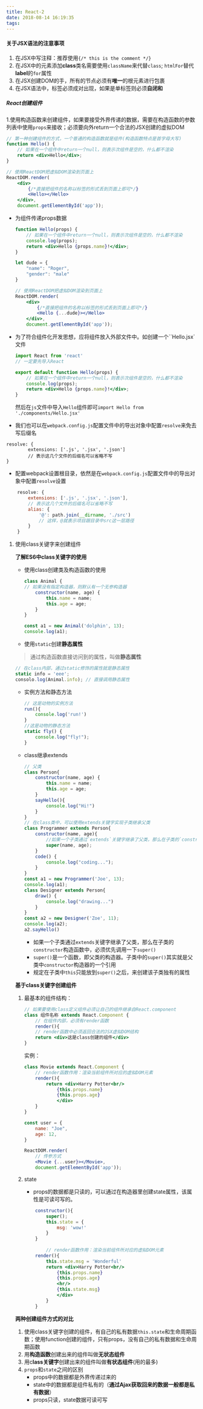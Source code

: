 ```yaml
---
title: React-2
date: 2018-08-14 16:19:35
tags:
---
```

#### 关于JSX语法的注意事项
1. 在JSX中写注释：推荐使用`{/* this is the comment */}`
2. 在JSX中的元素添加**class**类名需要使用`className`来代替`class`; `htmlFor`替代**label**的`for`属性
3. 在JSX创建DOM的手，所有的节点必须有**唯一**的根元素进行包裹
4. 在JSX语法中，标签必须成对出现，如果是单标签则必须**自闭和**

##### React创建组件
1.使用构造函数来创建组件，如果要接受外界传递的数据，需要在构造函数的参数列表中使用`props`来接收；必须要向外return一个合法的JSX创建的虚拟DOM

```jsx
// 第一种创建组件的方式，一个普通的构造函数就是组件(构造函数特点是首字母大写)
function Hello() {
    // 如果在一个组件中return一个null，则表示次组件是空的，什么都不渲染
    return <div>Hello</div>;
}

// 使用ReactDOM把虚拟DOM渲染到页面上
ReactDOM.render(
    <div>
        {/*直接把组件的名称以标签的形式丢到页面上即可*/}
        <Hello></Hello>
    </div>,
    document.getElementById('app'));
```

* 为组件传递props数据
    ```jsx
    function Hello(props) {
        // 如果在一个组件中return一个null，则表示次组件是空的，什么都不渲染
        console.log(props);
        return <div>Hello {props.name}!</div>;
    }

    let dude = {
        "name": "Roger",
        "gender": "male"
    }

    // 使用ReactDOM把虚拟DOM渲染到页面上
    ReactDOM.render(
        <div>
            {/*直接把组件的名称以标签的形式丢到页面上即可*/}
            <Hello {...dude}></Hello>
        </div>,
        document.getElementById('app'));
    ```

* 为了符合组件化开发思想，应将组件放入外部文件中。如创建一个``Hello.jsx`文件
    ```jsx
    import React from 'react'
    // 一定要先导入React

    export default function Hello(props) {
        // 如果在一个组件中return一个null，则表示次组件是空的，什么都不渲染
        console.log(props);
        return <div>Hello {props.name}!</div>;
    }
    ```
    然后在`js`文件中导入`Hello`组件即可`import Hello from './components/Hello.jsx'`
* 我们也可以在`webpack.config.js`配置文件中的导出对象中配置`resolve`来免去写后缀名
```
resolve: {
        extensions: ['.js', '.jsx', '.json'] 
        // 表示这几个文件的后缀名可以省略不写
}
```
* 配置webpack设置根目录，依然是在`webpack.config.js`配置文件中的导出对象中配置`resolve`设置
```jsx
    resolve: {
        extensions: ['.js', '.jsx', '.json'], 
        // 表示这几个文件的后缀名可以省略不写
        alias: {
            '@': path.join(__dirname, './src') 
            // 这样，@就表示项目跟目录中src这一层路径
        }
    }
```

1. 使用class关键字来创建组件

    **了解ES6中class关键字的使用**
    * 使用class创建类及构造函数的使用

        ```js
        class Animal {
        // 如果没有指定构造器，则默认有一个无参构造器
            constructor(name, age) {
                this.name = name;
                this.age = age;
            }
        }

        const a1 = new Animal('dolphin', 13);
        console.log(a1);
        ```
    * 使用`static`创建**静态属性**
    > 通过构造函数直接访问到的属性，叫做**静态属性**

    ```js
    // 在class内部，通过static修饰的属性就是静态属性
    static info = 'eee';
    consolo.log(Animal.info); // 直接调用静态属性
    ```

    * 实例方法和静态方法

        ```js
        // 这是动物的实例方法
        run(){
            console.log('run!')
        }
        //这是动物的静态方法
        static fly() {
            console.log("fly!");
        }
        ```

    * class继承extends

        ```js
        // 父类
        class Person{
            constructor(name, age) {
                this.name = name;
                this.age = age;
            }
            sayHello(){
                console.log("Hi!")
            }
        }
        // 在class类中，可以使用extends关键字实现子类继承父类
        class Programmer extends Person{
            constructor(name, age){
                //如果一个子类通过`extends`关键字继承了父类，那么在子类的`constructor`构造函数中，必须优先调用一下`super()`
                super(name, age);
            }
            code() {
                console.log("coding...");
            }
        }
        const a1 = new Programmer('Joe', 13);
        console.log(a1);
        class Designer extends Person{
            draw() {
                console.log("drawing...")
            }
        }
        const a2 = new Designer('Zoe', 11);
        console.log(a2);
        a2.sayHello()

        ```

        * 如果一个子类通过`extends`关键字继承了父类，那么在子类的`constructor`构造函数中，必须优先调用一下`super()`
        * `super()`是一个函数，即父类的构造器。子类中的`super()`其实就是父类中`constructor`构造器的一个引用
        * 规定在子类中`this`只能放到`super()`之后，来创建该子类独有的属性

    **基于class关键字创建组件**
    1. 最基本的组件结构：

        ```jsx
        // 如果要使用class定义组件必须让自己的组件继承自React.component
        class 组件名称 extends React.Component {
            // 在组件内部，必须有render函数
            render(){
            // render函数中必须返回合法的JSX虚拟DOM结构
            return <div>这是class创建的组件</div>
        }
        ```
        实例：
        ```jsx
        class Movie extends React.Component {
            // render函数作用：渲染当前组件所对应的虚拟DOM元素
            render(){
                return <div>Harry Potter<br/>
                    {this.props.name}
                    {this.props.age}
                    </div>
            }
        }

        const user = {
            name: "Joe",
            age: 12,
        }

        ReactDOM.render(
            // 传参方式
            <Movie {...user}></Movie>,
            document.getElementById('app'));
        ```

    2. state
        * props的数据都是只读的，可以通过在构造器里创建state属性，该属性是可读可写的。

        ```jsx
            constructor(){
                super();
                this.state = {
                    msg: 'wow!'
                }
            }
            
                // render函数作用：渲染当前组件所对应的虚拟DOM元素
            render(){
                this.state.msg = 'Wonderful'
                return <div>Harry Potter<br/>
                    {this.props.name}
                    {this.props.age}
                    <hr/>
                    {this.state.msg}
                    </div>
                }
            }
        ```


    **两种创建组件方式的对比**
    1. 使用class关键字创建的组件，有自己的私有数据`this.state`和生命周期函数；使用function创建的组件，只有props，没有自己的私有数据和生命周期函数
    2. 用**构造函数**创建出来的组件叫做**无状态组件**
    3. 用c**lass关键字**创建出来的组件叫做**有状态组件**(用的最多)
    4. `props`和`state`之间的区别
        + props中的数据都是外界传递过来的
        + state中的数据都是组件私有的（**通过Ajax获取回来的数据一般都是私有数据**）
        + props只读，state数据可读可写